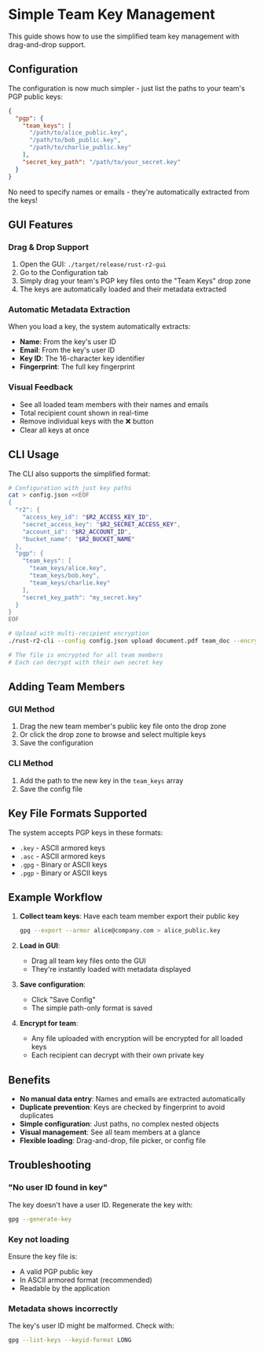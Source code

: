 # Simple Team Key Management

This guide shows how to use the simplified team key management with drag-and-drop support.

## Configuration

The configuration is now much simpler - just list the paths to your team's PGP public keys:

```json
{
  "pgp": {
    "team_keys": [
      "/path/to/alice_public.key",
      "/path/to/bob_public.key",
      "/path/to/charlie_public.key"
    ],
    "secret_key_path": "/path/to/your_secret.key"
  }
}
```

No need to specify names or emails - they're automatically extracted from the keys!

## GUI Features

### Drag & Drop Support

1. Open the GUI: `./target/release/rust-r2-gui`
2. Go to the Configuration tab
3. Simply drag your team's PGP key files onto the "Team Keys" drop zone
4. The keys are automatically loaded and their metadata extracted

### Automatic Metadata Extraction

When you load a key, the system automatically extracts:
- **Name**: From the key's user ID
- **Email**: From the key's user ID
- **Key ID**: The 16-character key identifier
- **Fingerprint**: The full key fingerprint

### Visual Feedback

- See all loaded team members with their names and emails
- Total recipient count shown in real-time
- Remove individual keys with the ❌ button
- Clear all keys at once

## CLI Usage

The CLI also supports the simplified format:

```bash
# Configuration with just key paths
cat > config.json <<EOF
{
  "r2": {
    "access_key_id": "$R2_ACCESS_KEY_ID",
    "secret_access_key": "$R2_SECRET_ACCESS_KEY",
    "account_id": "$R2_ACCOUNT_ID",
    "bucket_name": "$R2_BUCKET_NAME"
  },
  "pgp": {
    "team_keys": [
      "team_keys/alice.key",
      "team_keys/bob.key",
      "team_keys/charlie.key"
    ],
    "secret_key_path": "my_secret.key"
  }
}
EOF

# Upload with multi-recipient encryption
./rust-r2-cli --config config.json upload document.pdf team_doc --encrypt

# The file is encrypted for all team members
# Each can decrypt with their own secret key
```

## Adding Team Members

### GUI Method
1. Drag the new team member's public key file onto the drop zone
2. Or click the drop zone to browse and select multiple keys
3. Save the configuration

### CLI Method
1. Add the path to the new key in the `team_keys` array
2. Save the config file

## Key File Formats Supported

The system accepts PGP keys in these formats:
- `.key` - ASCII armored keys
- `.asc` - ASCII armored keys
- `.gpg` - Binary or ASCII keys
- `.pgp` - Binary or ASCII keys

## Example Workflow

1. **Collect team keys**: Have each team member export their public key
   ```bash
   gpg --export --armor alice@company.com > alice_public.key
   ```

2. **Load in GUI**: 
   - Drag all team key files onto the GUI
   - They're instantly loaded with metadata displayed

3. **Save configuration**:
   - Click "Save Config" 
   - The simple path-only format is saved

4. **Encrypt for team**:
   - Any file uploaded with encryption will be encrypted for all loaded keys
   - Each recipient can decrypt with their own private key

## Benefits

- **No manual data entry**: Names and emails are extracted automatically
- **Duplicate prevention**: Keys are checked by fingerprint to avoid duplicates
- **Simple configuration**: Just paths, no complex nested objects
- **Visual management**: See all team members at a glance
- **Flexible loading**: Drag-and-drop, file picker, or config file

## Troubleshooting

### "No user ID found in key"
The key doesn't have a user ID. Regenerate the key with:
```bash
gpg --generate-key
```

### Key not loading
Ensure the key file is:
- A valid PGP public key
- In ASCII armored format (recommended)
- Readable by the application

### Metadata shows incorrectly
The key's user ID might be malformed. Check with:
```bash
gpg --list-keys --keyid-format LONG
```